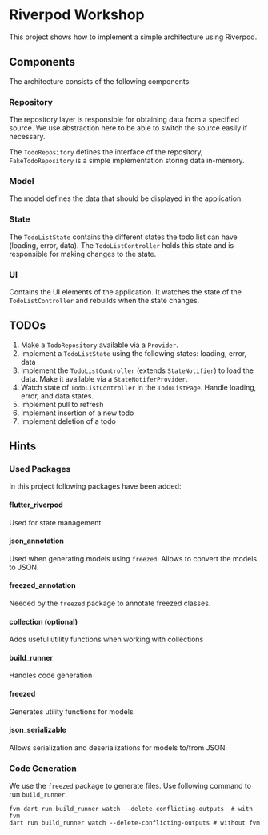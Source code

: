 # Riverpod Workshop

This project shows how to implement a simple architecture using Riverpod.

## Components
The architecture consists of the following components:

### Repository
The repository layer is responsible for obtaining data from a specified source.
We use abstraction here to be able to switch the source easily if necessary.

The `TodoRepository` defines the interface of the repository, `FakeTodoRepository` is a simple implementation storing data in-memory.

### Model
The model defines the data that should be displayed in the application.

### State
The `TodoListState` contains the different states the todo list can have (loading, error, data).
The `TodoListController` holds this state and is responsible for making changes to the state.

### UI
Contains the UI elements of the application. It watches the state of the `TodoListController` and rebuilds when the state changes.

## TODOs

1. Make a `TodoRepository` available via a `Provider`.
2. Implement a `TodoListState` using the following states: loading, error, data
3. Implement the `TodoListController` (extends `StateNotifier`) to load the data. Make it available via a `StateNotiferProvider`.
4. Watch state of `TodoListController` in the `TodoListPage`. Handle loading, error, and data states.
5. Implement pull to refresh
6. Implement insertion of a new todo
7. Implement deletion of a todo

## Hints

### Used Packages
In this project following packages have been added:

#### flutter_riverpod
Used for state management

#### json_annotation
Used when generating models using `freezed`. Allows to convert the models to JSON.

#### freezed_annotation
Needed by the `freezed` package to annotate freezed classes.

#### collection (optional)
Adds useful utility functions when working with collections

#### build_runner
Handles code generation

#### freezed
Generates utility functions for models

#### json_serializable
Allows serialization and deserializations for models to/from JSON.

### Code Generation
We use the `freezed` package to generate files. Use following command to run `build_runner`.
```shell
fvm dart run build_runner watch --delete-conflicting-outputs  # with fvm
dart run build_runner watch --delete-conflicting-outputs # without fvm  
```